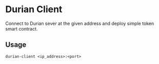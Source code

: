 # Durian Client

Connect to Durian sever at the given address and deploy simple token smart contract.


## Usage

`durian-client <ip_address>:<port>`